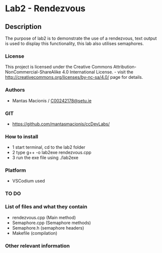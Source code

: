 # Lab2 - Rendezvous

## Description

The purpose of lab2 is to demonstrate the use of a rendezvous, text output is used to display this functionality, this lab also utilises semaphores.

### License
This project is licensed under the Creative Commons Attribution-NonCommercial-ShareAlike 4.0 International License. - visit the http://creativecommons.org/licenses/by-nc-sa/4.0/ page for details.

### Authors
- Mantas Macionis / C00242178@setu.ie
### GIT
- https://github.com/mantasmacionis/ccDevLabs/
### How to install
- 1 start terminal, cd to the lab2 folder
- 2 type g++ -o lab2exe rendezvous.cpp
- 3 run the exe file using ./lab2exe 

### Platform
- VSCodium used
### TO DO

### List of files and what they contain
- rendezvous.cpp (Main method)
- Semaphore.cpp (Semaphore methods)
- Semaphore.h (semaphore headers)
- Makefile (compilation)

### Other relevant information
